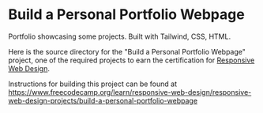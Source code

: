 # Build a Personal Portfolio Webpage

Portfolio showcasing some projects. Built with Tailwind, CSS, HTML.

Here is the source directory for the "Build a Personal Portfolio Webpage" project, one of the required projects to earn the certification for [Responsive Web Design](https://www.freecodecamp.org/learn/responsive-web-design/).

Instructions for building this project can be found at https://www.freecodecamp.org/learn/responsive-web-design/responsive-web-design-projects/build-a-personal-portfolio-webpage
